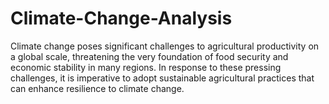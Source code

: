 # Climate-Change-Analysis
Climate change poses significant challenges to agricultural productivity on a global scale, threatening the very foundation of food security and economic stability in many regions.  In response to these pressing challenges, it is imperative to adopt sustainable agricultural practices that can enhance resilience to climate change.
